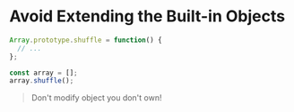 # Avoid Extending the Built-in Objects

```js
Array.prototype.shuffle = function() {
  // ...
};

const array = [];
array.shuffle();
```

> Don't modify object you don't own!
